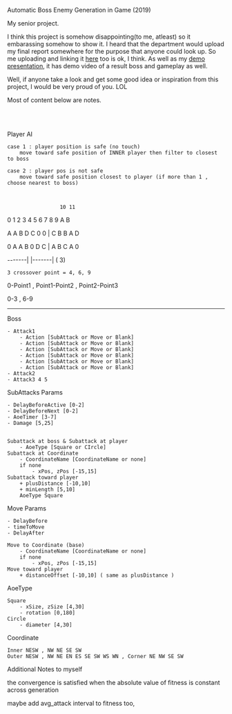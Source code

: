 Automatic Boss Enemy Generation in Game (2019)

My senior project. 

I think this project is somehow disappointing(to me, atleast) so it embarassing somehow to show it. I heard that the department would upload my final report somewhere for the purpose that anyone could look up. So me uploading and linking it [here](https://iciantun.github.io/SeniorProject/SeniorProj_FinalReport.pdf) too is ok, I think. As well as my [demo presentation](https://docs.google.com/presentation/d/1-LpOAVzhKmmsnFjFf8VxrmKYhA4AIPKMitujpmUnWXk/edit?usp=sharing), it has demo video of a result boss and gameplay as well.

Well, if anyone take a look and get some good idea or inspiration from this project, I would be very proud of you. LOL

Most of content below are notes.

<br /><br />

Player AI

 	case 1 : player position is safe (no touch)
		move toward safe position of INNER player then filter to closest to boss
	
	case 2 : player pos is not safe
		move toward safe position closest to player (if more than 1 , choose nearest to boss)



					 10 11 
					 
0 1 2 3 4 5 6   7 8 9 A B 

A A B D C 0 0 | C B B A D 

0 A A B 0 D C | A B C A 0 

-------|   |-------|            ( 3)

	3 crossover point = 4, 6, 9 
	
0-Point1 , Point1-Point2 , Point2-Point3

0-3	, 6-9
	
--------------------------------------------------------------------
Boss

	- Attack1
		- Action [SubAttack or Move or Blank]
		- Action [SubAttack or Move or Blank]
		- Action [SubAttack or Move or Blank]
		- Action [SubAttack or Move or Blank]
		- Action [SubAttack or Move or Blank]
		- Action [SubAttack or Move or Blank]
	- Attack2
	- Attack3 4 5


SubAttacks Params

	- DelayBeforeActive [0-2]
	- DelayBeforeNext [0-2]
	- AoeTimer [3-7]
	- Damage [5,25]

	
	Subattack at boss & Subattack at player
		- AoeType [Square or CIrcle]
	Subattack at Coordinate
		- CoordinateName [CoordinateName or none]
		if none 
			- xPos, zPos [-15,15]
	Subattack toward player
		+ plusDistance [-10,10]
		+ minLength [5,10]
		AoeType Square
	
		
Move Params

	- DelayBefore
	- timeToMove
	- DelayAfter

	Move to Coordinate (base)
		- CoordinateName [CoordinateName or none]
		if none 
			- xPos, zPos [-15,15]
	Move toward player
		+ distanceOffset [-10,10] ( same as plusDistance )


AoeType
	
	Square
		- xSize, zSize [4,30]
		- rotation [0,180]
	Circle
		- diameter [4,30]
	
	
	
Coordinate
	
	Inner NESW , NW NE SE SW
	Outer NESW , NW NE EN ES SE SW WS WN , Corner NE NW SE SW
	
Additional Notes to myself	
	
the convergence is satisfied when the absolute value of fitness is constant across generation

maybe add avg_attack interval to fitness too,

